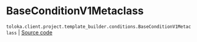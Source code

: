 # BaseConditionV1Metaclass
`toloka.client.project.template_builder.conditions.BaseConditionV1Metaclass` | [Source code](https://github.com/Toloka/toloka-kit/blob/v1.2.2/src/client/project/template_builder/conditions.py#L25)

